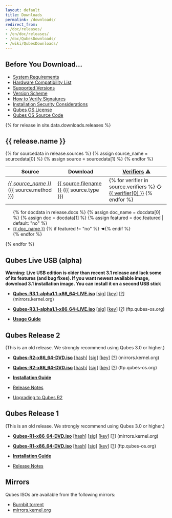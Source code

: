 ```yaml
---
layout: default
title: Downloads
permalink: /downloads/
redirect_from:
- /doc/releases/
- /en/doc/releases/
- /doc/QubesDownloads/
- /wiki/QubesDownloads/
---
```


Before You Download...
----------------------

-   [System Requirements](/doc/system-requirements/)
-   [Hardware Compatibility List](/hcl/)
-   [Supported Versions](/doc/supported-versions/)
-   [Version Scheme](/doc/version-scheme/)
-   [How to Verify Signatures](/doc/verifying-signatures/)
-   [Installation Security Considerations](/doc/install-security/)
-   [Qubes OS License](/doc/license/)
-   [Qubes OS Source Code](https://github.com/QubesOS)

{% for release in site.data.downloads.releases %}

{{ release.name }}
-------------------------------------

<table class="table">
  <thead>
    <tr>
      <th>Source</th>
      <th>Download</th>
      <th><a href="/doc/verifying-signatures/"
             title="How to verify the authenticity of your download">Verifiers</a> ⚠</th>
    </tr>
  </thead>
  <tbody>
    {% for sourcedata in release.sources %}
    {% assign source_name = sourcedata[0] %}
    {% assign source = sourcedata[1] %}
    <tr>
      <td><em><a href="https://{{ source_name }}/">{{ source_name }}</a></em> ({{ source.method }})</td>
      <td><a href="{{ source.url }}">{{ source.filename }}</a> ({{ source.type }})</td>
      <td>
        {% for verifier in source.verifiers %}
          ◇ <a href="{{ verifier[1] }}">{{ verifier[0] }}</a>
        {% endfor %}
      </td>
    </tr>
    {% endfor %}
  </tbody>
</table>

<ul>
  {% for docdata in release.docs %}
  {% assign doc_name = docdata[0] %}
  {% assign doc = docdata[1] %}
  {% assign featured = doc.featured | default: "no" %}
  <li>
    <a href="{{ doc.url }}">{{ doc_name }}</a>
    {% if featured != "no" %} ☚{% endif %}
  </li>
  {% endfor %}
</ul>

{% endfor %}

Qubes Live USB (alpha)
----------------------

**Warning: Live USB edition is older than recent 3.1 release and lack some of
its features (and bug fixes). If you want newest available image, download 3.1
installation image. You can install it on a second USB stick**

-   [**Qubes-R3.1-alpha1.1-x86_64-LIVE.iso**](https://mirrors.kernel.org/qubes/iso/Qubes-R3.1-alpha1.1-x86_64-LIVE.iso)
      [[sig](https://mirrors.kernel.org/qubes/iso/Qubes-R3.1-alpha1.1-x86_64-LIVE.iso.asc)]
      [[key](https://keys.qubes-os.org/keys/qubes-release-3-signing-key.asc)]
      [[?](/doc/verifying-signatures/)]
      (mirrors.kernel.org)
-   [**Qubes-R3.1-alpha1.1-x86_64-LIVE.iso**](https://ftp.qubes-os.org/iso/Qubes-R3.1-alpha1.1-x86_64-LIVE.iso)
      [[sig](https://ftp.qubes-os.org/iso/Qubes-R3.1-alpha1.1-x86_64-LIVE.iso.asc)]
      [[key](https://keys.qubes-os.org/keys/qubes-release-3-signing-key.asc)]
      [[?](/doc/verifying-signatures/)]
      (ftp.qubes-os.org)

-   [**Usage Guide**](/doc/live-usb/)

Qubes Release 2
---------------------------------------

(This is an old release. We strongly recommend using Qubes 3.0 or higher.)

-   [**Qubes-R2-x86_64-DVD.iso**](https://mirrors.kernel.org/qubes/iso/Qubes-R2-x86_64-DVD.iso)
      [[hash](https://mirrors.kernel.org/qubes/iso/Qubes-R2-x86_64-DVD.iso.DIGESTS)]
      [[sig](https://mirrors.kernel.org/qubes/iso/Qubes-R2-x86_64-DVD.iso.asc)]
      [[key](https://keys.qubes-os.org/keys/qubes-release-2-signing-key.asc)]
      [[?](/doc/verifying-signatures/)]
      (mirrors.kernel.org)
-   [**Qubes-R2-x86_64-DVD.iso**](https://ftp.qubes-os.org/iso/Qubes-R2-x86_64-DVD.iso)
      [[hash](https://ftp.qubes-os.org/iso/Qubes-R2-x86_64-DVD.iso.DIGESTS)]
      [[sig](https://ftp.qubes-os.org/iso/Qubes-R2-x86_64-DVD.iso.asc)]
      [[key](https://keys.qubes-os.org/keys/qubes-release-2-signing-key.asc)]
      [[?](/doc/verifying-signatures/)]
      (ftp.qubes-os.org)

-   [**Installation Guide**](/doc/installation-guide/)
-   [Release Notes](/doc/releases/2.0/release-notes/)
-   [Upgrading to Qubes R2](/doc/releases/2.0/release-notes/#upgrading)

Qubes Release 1
---------------

(This is an old release. We strongly recommend using Qubes 3.0 or higher.)

-   [**Qubes-R1-x86_64-DVD.iso**](https://mirrors.kernel.org/qubes/iso/Qubes-R1-x86_64-DVD.iso)
      [[hash](https://mirrors.kernel.org/qubes/iso/Qubes-R1-x86_64-DVD.iso.DIGESTS)]
      [[sig](https://mirrors.kernel.org/qubes/iso/Qubes-R1-x86_64-DVD.iso.asc)]
      [[key](https://keys.qubes-os.org/keys/qubes-release-1-signing-key.asc)]
      [[?](/doc/verifying-signatures/)]
      (mirrors.kernel.org)
-   [**Qubes-R1-x86_64-DVD.iso**](https://ftp.qubes-os.org/iso/Qubes-R1-x86_64-DVD.iso)
      [[hash](https://ftp.qubes-os.org/iso/Qubes-R1-x86_64-DVD.iso.DIGESTS)]
      [[sig](https://ftp.qubes-os.org/iso/Qubes-R1-x86_64-DVD.iso.asc)]
      [[key](https://keys.qubes-os.org/keys/qubes-release-1-signing-key.asc)]
      [[?](/doc/verifying-signatures/)]
      (ftp.qubes-os.org)

-   [**Installation Guide**](/doc/installation-guide/)
-   [Release Notes](/doc/releases/1.0/release-notes/)

Mirrors
-------

Qubes ISOs are available from the following mirrors:

-   [Burnbit torrent](http://burnbit.com/search?q=qubes)
-   [mirrors.kernel.org](https://mirrors.kernel.org/qubes/iso/)
